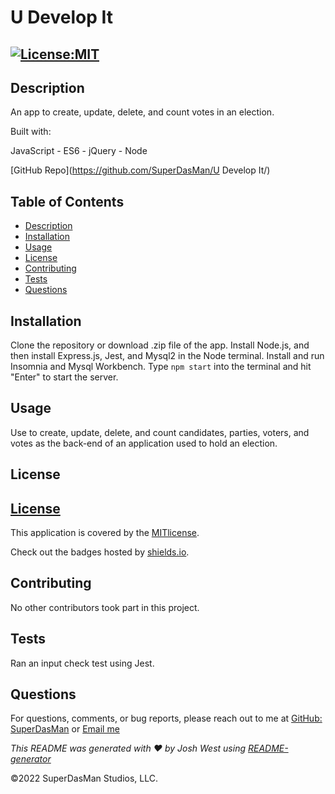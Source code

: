# U Develop It

## [![License:MIT](https://img.shields.io/badge/License-MIT-aqua)](https://opensource.org/licenses/MIT)


## Description

An app to create, update, delete, and count votes in an election.

Built with:

JavaScript - ES6 - jQuery - Node


[GitHub Repo](https://github.com/SuperDasMan/U Develop It/)


## Table of Contents

  - [Description](#description)
  - [Installation](#installation)
  - [Usage](#usage)
  - [License](#license)
  - [Contributing](#contributing)
  - [Tests](#tests)
  - [Questions](#questions)


## Installation

Clone the repository or download .zip file of the app. Install Node.js, and then install Express.js, Jest, and Mysql2 in the Node terminal. Install and run Insomnia and Mysql Workbench. Type `npm start` into the terminal and hit "Enter" to start the server.


## Usage

Use to create, update, delete, and count candidates, parties, voters, and votes as the back-end of an application used to hold an election.


## License

## [License](https://opensource.org/licenses/MIT)

This application is covered by the [MITlicense]([![MIT]](https://opensource.org/licenses/MIT)).

Check out the badges hosted by [shields.io](https://shields.io/).


## Contributing

No other contributors took part in this project.


## Tests

Ran an input check test using Jest.


## Questions

For questions, comments, or bug reports, please reach out to me at [GitHub: SuperDasMan](https://github.com/SuperDasMan) or [Email me](mailto:bigdaddydas@gmail.com)

_This README was generated with ❤️ by Josh West using [README-generator](https://github.com/SuperDasMan/README-Generator)_ 

&copy;2022 SuperDasMan Studios, LLC.
